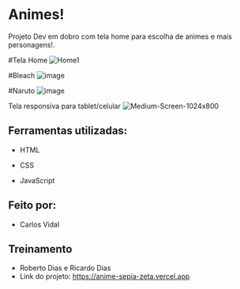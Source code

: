 # Animes! 
Projeto Dev em dobro com tela home para escolha de animes e mais personagens!.

#Tela Home
![Home1](https://github.com/vidalcarlos1/anime/assets/103275240/8c0b25ed-971c-4380-936b-76af3332c7e0)

#Bleach
![image](https://github.com/vidalcarlos1/anime/assets/103275240/42cd4908-a4a0-48d2-a9e1-eb6f801f9b05)

#Naruto
![image](https://github.com/vidalcarlos1/anime/assets/103275240/51dfc3a1-e1e9-4482-a058-f73c23e9bae2)

Tela responsiva para tablet/celular 
![Medium-Screen-1024x800](https://github.com/vidalcarlos1/anime/assets/103275240/c6d89410-7e26-45be-9023-bf9b32503146)


## Ferramentas utilizadas:

* HTML

* CSS

* JavaScript

## Feito por:
* Carlos Vidal 

## Treinamento
* Roberto Dias e Ricardo Dias
* Link do projeto: https://anime-sepia-zeta.vercel.app
